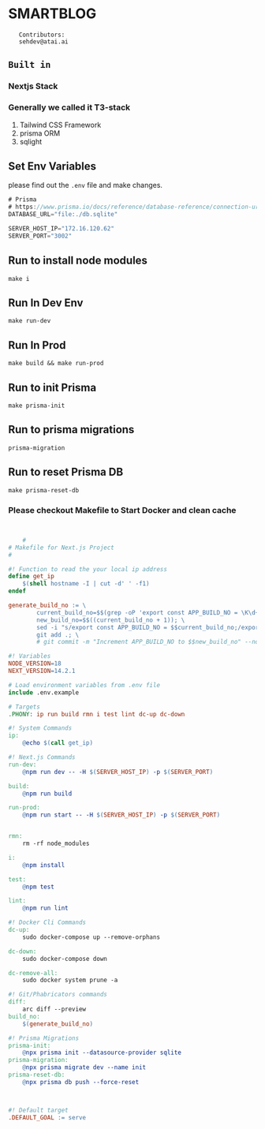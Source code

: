 # SMARTBLOG

```
   Contributors: 
   sehdev@atai.ai
```


## `Built in`

### Nextjs Stack

### Generally we called it T3-stack

1. Tailwind CSS Framework
2. prisma ORM
3. sqlight


## Set Env Variables 

please find out the `.env` file and make changes.

```ts
# Prisma
# https://www.prisma.io/docs/reference/database-reference/connection-urls#env
DATABASE_URL="file:./db.sqlite"

SERVER_HOST_IP="172.16.120.62"
SERVER_PORT="3002"

 ```


## Run to install node modules
 `make i`

## Run In Dev Env
 `make run-dev`

## Run In Prod 
 `make build && make run-prod`


## Run to init Prisma 
`make prisma-init`


## Run to prisma migrations
 `prisma-migration`

## Run to reset Prisma DB
`make prisma-reset-db`


### Please checkout Makefile to Start Docker and clean cache

``` Makefile


    #
# Makefile for Next.js Project
#

#! Function to read the your local ip address
define get_ip
	$(shell hostname -I | cut -d' ' -f1)
endef

generate_build_no := \
		current_build_no=$$(grep -oP 'export const APP_BUILD_NO = \K\d+' src/app/utils/build_no.ts); \
		new_build_no=$$((current_build_no + 1)); \
		sed -i "s/export const APP_BUILD_NO = $$current_build_no;/export const APP_BUILD_NO = $$new_build_no;/" src/app/utils/build_no.ts; \
		git add .; \
		# git commit -m "Increment APP_BUILD_NO to $$new_build_no" --no-verify

#! Variables
NODE_VERSION=18
NEXT_VERSION=14.2.1

# Load environment variables from .env file
include .env.example

# Targets
.PHONY: ip run build rmn i test lint dc-up dc-down

#! System Commands
ip:
	@echo $(call get_ip)

#! Next.js Commands
run-dev:
	@npm run dev -- -H $(SERVER_HOST_IP) -p $(SERVER_PORT)

build:
	@npm run build

run-prod:
	@npm run start -- -H $(SERVER_HOST_IP) -p $(SERVER_PORT)


rmn:
	rm -rf node_modules

i:
	@npm install

test:
	@npm test

lint:
	@npm run lint

#! Docker Cli Commands
dc-up:
	sudo docker-compose up --remove-orphans

dc-down:
	sudo docker-compose down

dc-remove-all:
	sudo docker system prune -a

#! Git/Phabricators commands
diff:
	arc diff --preview
build_no:
	$(generate_build_no)

#! Prisma Migrations
prisma-init:
	@npx prisma init --datasource-provider sqlite
prisma-migration:
	@npx prisma migrate dev --name init
prisma-reset-db:
	@npx prisma db push --force-reset



#! Default target
.DEFAULT_GOAL := serve

  



```



